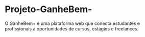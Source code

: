 # Projeto-GanheBem-
O GanheBem+ é uma plataforma web que conecta estudantes e profissionais a oportunidades de cursos, estágios e freelances. 
